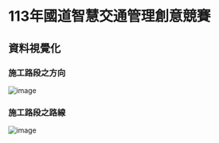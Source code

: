 # 113年國道智慧交通管理創意競賽

## 資料視覺化
### 施工路段之方向
![image](https://github.com/user-attachments/assets/7d26e38f-2623-4a1e-8e64-44c721f95feb)

### 施工路段之路線
![image](https://github.com/user-attachments/assets/463ca79e-69ec-4204-94c3-0a1e44cf7b24)

